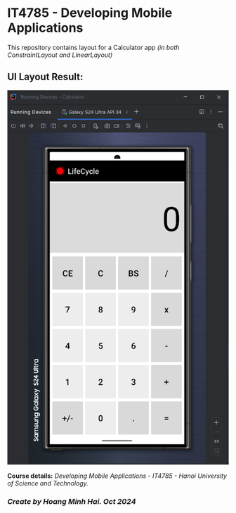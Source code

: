 # IT4785 - Developing Mobile Applications

This repository contains layout for a Calculator app _(in both ConstraintLayout and LinearLayout)_ 

## UI Layout Result:
![Layout Demo](app/result/img.png)

**Course details:** _Developing Mobile Applications - IT4785 - Hanoi University of Science and Technology._

### _Create by Hoang Minh Hai. Oct 2024_
